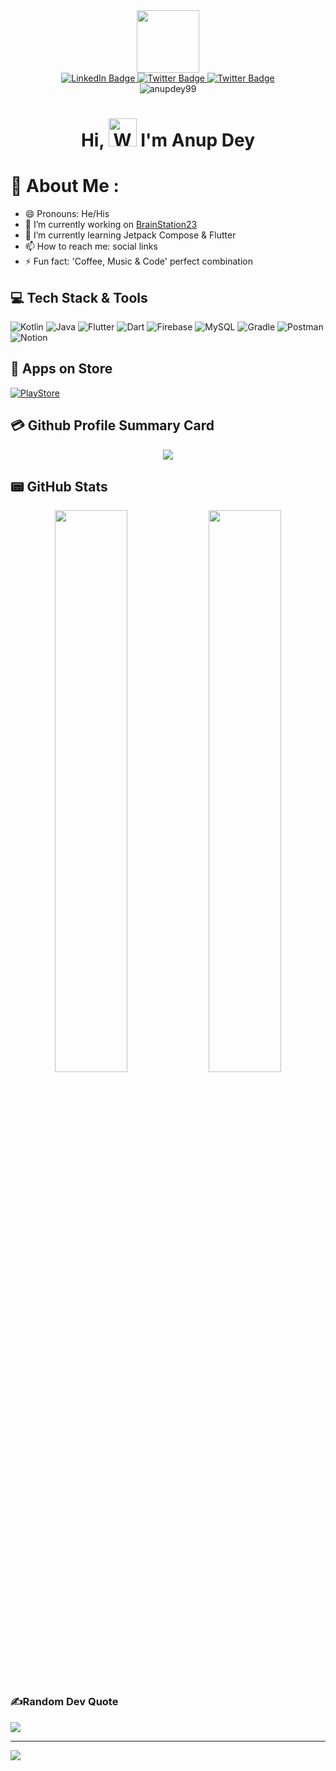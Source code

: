 <!-- header -->
<div id="header" align="center">
  <img src="https://media.giphy.com/media/M9gbBd9nbDrOTu1Mqx/giphy.gif" width="100"/>
  <div id="badges">
    <a href="https://www.linkedin.com/in/anup-dey/">
      <img src="https://img.shields.io/badge/LinkedIn-blue?style=for-the-badge&logo=linkedin&logoColor=white" alt="LinkedIn Badge"/>
    </a>
    <a href="https://twitter.com/anupdey99">
      <img src="https://img.shields.io/badge/Twitter-blue?style=for-the-badge&logo=twitter&logoColor=white" alt="Twitter Badge"/>
    </a>
    <a href="https://leetcode.com/anupdey99/">
      <img src="https://img.shields.io/badge/Leetcode-yellow?style=for-the-badge&logo=leetcode&logoColor=white" alt="Twitter Badge"/>
    </a>
  </div>
  <div id="badges">
    <img src="https://komarev.com/ghpvc/?username=anupdey99&label=Views&color=blue&style=flat-square&color=blue" alt="anupdey99" />
  </div>
</div>

<h1 align="center"> Hi, 
  <img src="https://raw.githubusercontent.com/nixin72/nixin72/master/wave.gif" 
       alt="Waving hand animated gif"
       height="45"
       width="45" 
       /> I'm Anup Dey
</h1>

<!-- about -->

# 💫 About Me :
- 😄 Pronouns: He/His
- 🔭 I’m currently working on [BrainStation23](https://brainstation-23.com/)
- 🌱 I’m currently learning Jetpack Compose & Flutter
- 📫 How to reach me: social links
- ⚡ Fun fact: 'Coffee, Music & Code' perfect combination

<!-- tech stack -->

## 💻 Tech Stack & Tools
![Kotlin](https://img.shields.io/badge/kotlin-%230095D5.svg?style=for-the-badge&logo=kotlin&logoColor=white) ![Java](https://img.shields.io/badge/java-%23ED8B00.svg?style=for-the-badge&logo=java&logoColor=white) ![Flutter](https://img.shields.io/badge/Flutter-%2302569B.svg?style=for-the-badge&logo=Flutter&logoColor=white) ![Dart](https://img.shields.io/badge/dart-%230175C2.svg?style=for-the-badge&logo=dart&logoColor=white) ![Firebase](https://img.shields.io/badge/firebase-%23039BE5.svg?style=for-the-badge&logo=firebase) ![MySQL](https://img.shields.io/badge/mysql-%2300f.svg?style=for-the-badge&logo=mysql&logoColor=white) ![Gradle](https://img.shields.io/badge/Gradle-02303A.svg?style=for-the-badge&logo=Gradle&logoColor=white) ![Postman](https://img.shields.io/badge/Postman-FF6C37?style=for-the-badge&logo=postman&logoColor=white) ![Notion](https://img.shields.io/badge/Notion-%23000000.svg?style=for-the-badge&logo=notion&logoColor=white)

<!-- play store -->

## 🛒 Apps on Store
[![PlayStore](https://img.shields.io/badge/Google_Play-414141?style=for-the-badge&logo=google-play&logoColor=white)](https://play.google.com/store/apps/dev?id=7223495893590042809)

<!-- github profile summary -->

## 💳 Github Profile Summary Card
<p align="center">
  <img src="https://github-profile-summary-cards.vercel.app/api/cards/profile-details?username=anupdey99&theme=nord_dark"/>
</p>

<!-- github status -->

## 📟 GitHub Stats
<p align="center">
	<img width="48%" src="https://github-readme-stats.vercel.app/api?username=anupdey99&show_icons=true&theme=vision-friendly-dark" />
	<img width="48%" src="https://github-readme-streak-stats.herokuapp.com/?user=anupdey99&theme=vision-friendly-dark" />
</p>

<!-- random quote -->

### ✍️Random Dev Quote
![](https://quotes-github-readme.vercel.app/api?type=horizontal&theme=vue)

<!-- profile view count -->
---
[![](https://visitcount.itsvg.in/api?id=anupdey99&icon=0&color=1)](https://visitcount.itsvg.in)


